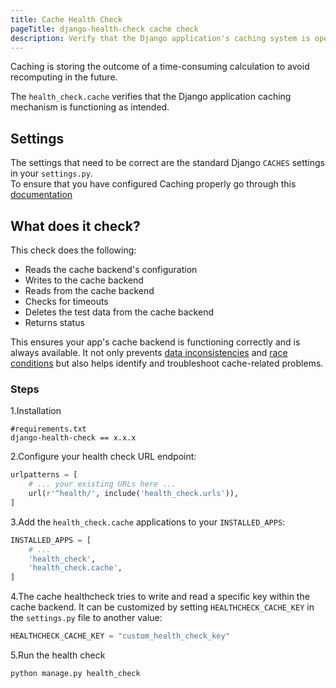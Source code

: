 ```yaml
---
title: Cache Health Check
pageTitle: django-health-check cache check
description: Verify that the Django application's caching system is operating seamlessly and efficiently
---
```


Caching is storing the outcome of a time-consuming calculation to avoid recomputing in the future.

The `health_check.cache` verifies that the Django application
caching mechanism is functioning as intended.


## Settings

The settings that need to be correct are the standard Django `CACHES`
settings in your `settings.py`.  
To ensure that you have configured Caching properly go through this 
[documentation](https://docs.djangoproject.com/en/4.2/topics/cache/)

## What does it check?

This check does the following:

- Reads the cache backend's configuration
- Writes to the cache backend
- Reads from the cache backend
- Checks for timeouts
- Deletes the test data from the cache backend
- Returns status 

This ensures your app's cache backend is functioning correctly and is always available. It not only prevents [data inconsistencies](https://www.alachisoft.com/blogs/cache-database-data-inconsistency-pitfall-and-solutions/#:~:text=Data%20inconsistency%20issues%20occur%20when,the%20cache%20is%20not%20synchronized) and [race conditions](https://www.techtarget.com/searchstorage/definition/race-condition) but also helps identify and troubleshoot cache-related problems.

### Steps
1.Installation
 ```shell
#requirements.txt
django-health-check == x.x.x
```

2.Configure your health check URL endpoint:

```python
urlpatterns = [
    # ... your existing URLs here ...
    url(r'^health/', include('health_check.urls')),
]
```

3.Add the `health_check.cache` applications to your `INSTALLED_APPS`:

``` python
INSTALLED_APPS = [
    # ...
    'health_check',                             
    'health_check.cache',
]
```
4.The cache healthcheck tries to write and read a specific key within the cache backend. 
It can be customized by setting `HEALTHCHECK_CACHE_KEY` in the `settings.py` file to another value:

```python
HEALTHCHECK_CACHE_KEY = "custom_health_check_key"
```

5.Run the health check
```shell
python manage.py health_check

```